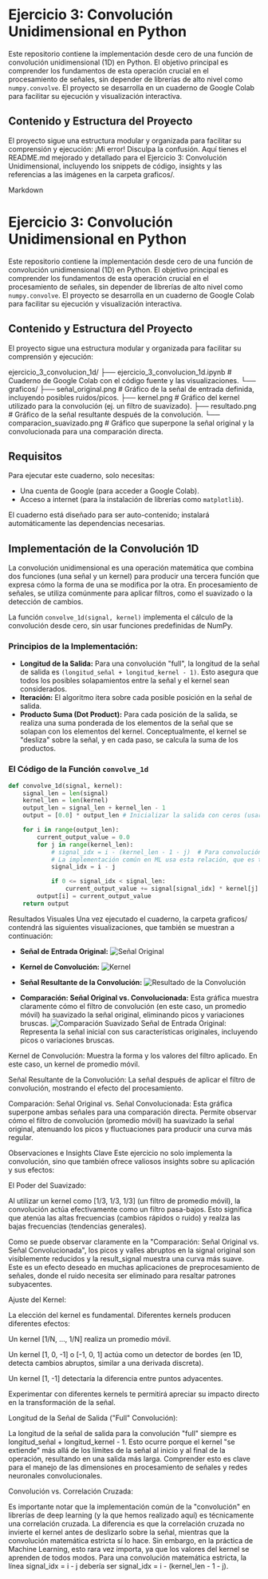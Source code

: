 # Ejercicio 3: Convolución Unidimensional en Python

Este repositorio contiene la implementación desde cero de una función de convolución unidimensional (1D) en Python. El objetivo principal es comprender los fundamentos de esta operación crucial en el procesamiento de señales, sin depender de librerías de alto nivel como `numpy.convolve`. El proyecto se desarrolla en un cuaderno de Google Colab para facilitar su ejecución y visualización interactiva.

## Contenido y Estructura del Proyecto

El proyecto sigue una estructura modular y organizada para facilitar su comprensión y ejecución:
¡Mi error! Disculpa la confusión. Aquí tienes el README.md mejorado y detallado para el Ejercicio 3: Convolución Unidimensional, incluyendo los snippets de código, insights y las referencias a las imágenes en la carpeta graficos/.

Markdown

# Ejercicio 3: Convolución Unidimensional en Python

Este repositorio contiene la implementación desde cero de una función de convolución unidimensional (1D) en Python. El objetivo principal es comprender los fundamentos de esta operación crucial en el procesamiento de señales, sin depender de librerías de alto nivel como `numpy.convolve`. El proyecto se desarrolla en un cuaderno de Google Colab para facilitar su ejecución y visualización interactiva.

## Contenido y Estructura del Proyecto

El proyecto sigue una estructura modular y organizada para facilitar su comprensión y ejecución:

ejercicio_3_convolucion_1d/
├── ejercicio_3_convolucion_1d.ipynb  # Cuaderno de Google Colab con el código fuente y las visualizaciones.
└── graficos/
├── señal_original.png            # Gráfico de la señal de entrada definida, incluyendo posibles ruidos/picos.
├── kernel.png                    # Gráfico del kernel utilizado para la convolución (ej. un filtro de suavizado).
├── resultado.png                 # Gráfico de la señal resultante después de la convolución.
└── comparacion_suavizado.png     # Gráfico que superpone la señal original y la convolucionada para una comparación directa.

 ## Requisitos

Para ejecutar este cuaderno, solo necesitas:
* Una cuenta de Google (para acceder a Google Colab).
* Acceso a internet (para la instalación de librerías como `matplotlib`).

El cuaderno está diseñado para ser auto-contenido; instalará automáticamente las dependencias necesarias.

## Implementación de la Convolución 1D

La convolución unidimensional es una operación matemática que combina dos funciones (una señal y un kernel) para producir una tercera función que expresa cómo la forma de una se modifica por la otra. En procesamiento de señales, se utiliza comúnmente para aplicar filtros, como el suavizado o la detección de cambios.

La función `convolve_1d(signal, kernel)` implementa el cálculo de la convolución desde cero, sin usar funciones predefinidas de NumPy.

### Principios de la Implementación:

* **Longitud de la Salida:** Para una convolución "full", la longitud de la señal de salida es `(longitud_señal + longitud_kernel - 1)`. Esto asegura que todos los posibles solapamientos entre la señal y el kernel sean considerados.
* **Iteración:** El algoritmo itera sobre cada posible posición en la señal de salida.
* **Producto Suma (Dot Product):** Para cada posición de la salida, se realiza una suma ponderada de los elementos de la señal que se solapan con los elementos del kernel. Conceptualmente, el kernel se "desliza" sobre la señal, y en cada paso, se calcula la suma de los productos.

### El Código de la Función `convolve_1d`

```python
def convolve_1d(signal, kernel):
    signal_len = len(signal)
    kernel_len = len(kernel)
    output_len = signal_len + kernel_len - 1
    output = [0.0] * output_len # Inicializar la salida con ceros (usar float para precision)

    for i in range(output_len):
        current_output_value = 0.0
        for j in range(kernel_len):
            # signal_idx = i - (kernel_len - 1 - j)  # Para convolución con kernel invertido
            # La implementación común en ML usa esta relación, que es técnicamente correlación cruzada
            signal_idx = i - j 

            if 0 <= signal_idx < signal_len:
                current_output_value += signal[signal_idx] * kernel[j]
        output[i] = current_output_value
    return output
```
Resultados Visuales
Una vez ejecutado el cuaderno, la carpeta graficos/ contendrá las siguientes visualizaciones, que también se muestran a continuación:
* **Señal de Entrada Original:**
    ![Señal Original](./resultados/señal_original.png)

* **Kernel de Convolución:**
    ![Kernel](resultados/kernel.png)

* **Señal Resultante de la Convolución:**
    ![Resultado de la Convolución](resultados/resultado.png)

* **Comparación: Señal Original vs. Convolucionada:** Esta gráfica muestra claramente cómo el filtro de convolución (en este caso, un promedio móvil) ha suavizado la señal original, eliminando picos y variaciones bruscas.
    ![Comparación Suavizado](resultados/comparacion_suavizado.png)
Señal de Entrada Original: Representa la señal inicial con sus características originales, incluyendo picos o variaciones bruscas.

Kernel de Convolución: Muestra la forma y los valores del filtro aplicado. En este caso, un kernel de promedio móvil.

Señal Resultante de la Convolución: La señal después de aplicar el filtro de convolución, mostrando el efecto del procesamiento.

Comparación: Señal Original vs. Señal Convolucionada: Esta gráfica superpone ambas señales para una comparación directa. Permite observar cómo el filtro de convolución (promedio móvil) ha suavizado la señal original, atenuando los picos y fluctuaciones para producir una curva más regular.

Observaciones e Insights Clave
Este ejercicio no solo implementa la convolución, sino que también ofrece valiosos insights sobre su aplicación y sus efectos:

El Poder del Suavizado:

Al utilizar un kernel como [1/3, 1/3, 1/3] (un filtro de promedio móvil), la convolución actúa efectivamente como un filtro pasa-bajos. Esto significa que atenúa las altas frecuencias (cambios rápidos o ruido) y realza las bajas frecuencias (tendencias generales).

Como se puede observar claramente en la "Comparación: Señal Original vs. Señal Convolucionada", los picos y valles abruptos en la signal original son visiblemente reducidos y la result_signal muestra una curva más suave. Este es un efecto deseado en muchas aplicaciones de preprocesamiento de señales, donde el ruido necesita ser eliminado para resaltar patrones subyacentes.

Ajuste del Kernel:

La elección del kernel es fundamental. Diferentes kernels producen diferentes efectos:

Un kernel [1/N, ..., 1/N] realiza un promedio móvil.

Un kernel [1, 0, -1] o [-1, 0, 1] actúa como un detector de bordes (en 1D, detecta cambios abruptos, similar a una derivada discreta).

Un kernel [1, -1] detectaría la diferencia entre puntos adyacentes.

Experimentar con diferentes kernels te permitirá apreciar su impacto directo en la transformación de la señal.

Longitud de la Señal de Salida ("Full" Convolución):

La longitud de la señal de salida para la convolución "full" siempre es longitud_señal + longitud_kernel - 1. Esto ocurre porque el kernel "se extiende" más allá de los límites de la señal al inicio y al final de la operación, resultando en una salida más larga. Comprender esto es clave para el manejo de las dimensiones en procesamiento de señales y redes neuronales convolucionales.

Convolución vs. Correlación Cruzada:

Es importante notar que la implementación común de la "convolución" en librerías de deep learning (y la que hemos realizado aquí) es técnicamente una correlación cruzada. La diferencia es que la correlación cruzada no invierte el kernel antes de deslizarlo sobre la señal, mientras que la convolución matemática estricta sí lo hace. Sin embargo, en la práctica de Machine Learning, esto rara vez importa, ya que los valores del kernel se aprenden de todos modos. Para una convolución matemática estricta, la línea signal_idx = i - j debería ser signal_idx = i - (kernel_len - 1 - j).



